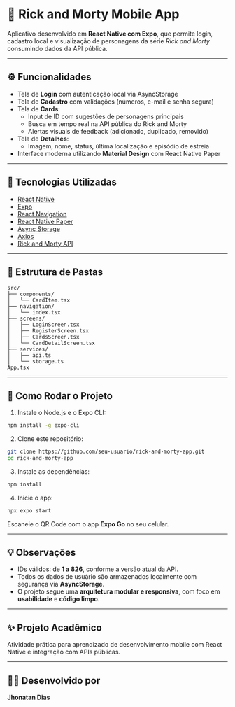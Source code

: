 # 📱 Rick and Morty Mobile App

Aplicativo desenvolvido em **React Native com Expo**, que permite login, cadastro local e visualização de personagens da série *Rick and Morty* consumindo dados da API pública.

---

## ⚙️ Funcionalidades

- Tela de **Login** com autenticação local via AsyncStorage  
- Tela de **Cadastro** com validações (números, e-mail e senha segura)  
- Tela de **Cards**:
  - Input de ID com sugestões de personagens principais  
  - Busca em tempo real na API pública do Rick and Morty  
  - Alertas visuais de feedback (adicionado, duplicado, removido)  
- Tela de **Detalhes**:
  - Imagem, nome, status, última localização e episódio de estreia  
- Interface moderna utilizando **Material Design** com React Native Paper

---

## 🧱 Tecnologias Utilizadas

- [React Native](https://reactnative.dev/)
- [Expo](https://expo.dev/)
- [React Navigation](https://reactnavigation.org/)
- [React Native Paper](https://callstack.github.io/react-native-paper/)
- [Async Storage](https://react-native-async-storage.github.io/async-storage/)
- [Axios](https://axios-http.com/)
- [Rick and Morty API](https://rickandmortyapi.com/)

---

## 📂 Estrutura de Pastas

```
src/
├── components/
│   └── CardItem.tsx
├── navigation/
│   └── index.tsx
├── screens/
│   ├── LoginScreen.tsx
│   ├── RegisterScreen.tsx
│   ├── CardsScreen.tsx
│   └── CardDetailScreen.tsx
├── services/
│   ├── api.ts
│   └── storage.ts
App.tsx
```

---

## 🚀 Como Rodar o Projeto

1. Instale o Node.js e o Expo CLI:
```bash
npm install -g expo-cli
```

2. Clone este repositório:
```bash
git clone https://github.com/seu-usuario/rick-and-morty-app.git
cd rick-and-morty-app
```

3. Instale as dependências:
```bash
npm install
```

4. Inicie o app:
```bash
npx expo start
```

Escaneie o QR Code com o app **Expo Go** no seu celular.

---

## 💡 Observações

- IDs válidos: de **1 a 826**, conforme a versão atual da API.  
- Todos os dados de usuário são armazenados localmente com segurança via **AsyncStorage**.  
- O projeto segue uma **arquitetura modular e responsiva**, com foco em **usabilidade** e **código limpo**.

---

## ✨ Projeto Acadêmico

Atividade prática para aprendizado de desenvolvimento mobile com React Native e integração com APIs públicas.

---

## 👨‍💻 Desenvolvido por

**Jhonatan Dias**
